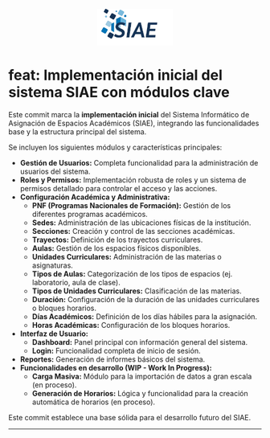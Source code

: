 <p align="center">
  <img src="public/imagenes/siae-dashboard.png" alt="SIAE" width="150"/>
</p>

# feat: Implementación inicial del sistema SIAE con módulos clave

<p>Este commit marca la <b>implementación inicial</b> del Sistema Informático de Asignación de Espacios Académicos (SIAE), integrando las funcionalidades base y la estructura principal del sistema.</p>

<p>Se incluyen los siguientes módulos y características principales:</p>

<ul>
  <li><b>Gestión de Usuarios:</b> Completa funcionalidad para la administración de usuarios del sistema.</li>
  <li><b>Roles y Permisos:</b> Implementación robusta de roles y un sistema de permisos detallado para controlar el acceso y las acciones.</li>
  <li><b>Configuración Académica y Administrativa:</b>
    <ul>
      <li><b>PNF (Programas Nacionales de Formación):</b> Gestión de los diferentes programas académicos.</li>
      <li><b>Sedes:</b> Administración de las ubicaciones físicas de la institución.</li>
      <li><b>Secciones:</b> Creación y control de las secciones académicas.</li>
      <li><b>Trayectos:</b> Definición de los trayectos curriculares.</li>
      <li><b>Aulas:</b> Gestión de los espacios físicos disponibles.</li>
      <li><b>Unidades Curriculares:</b> Administración de las materias o asignaturas.</li>
      <li><b>Tipos de Aulas:</b> Categorización de los tipos de espacios (ej. laboratorio, aula de clase).</li>
      <li><b>Tipos de Unidades Curriculares:</b> Clasificación de las materias.</li>
      <li><b>Duración:</b> Configuración de la duración de las unidades curriculares o bloques horarios.</li>
      <li><b>Días Académicos:</b> Definición de los días hábiles para la asignación.</li>
      <li><b>Horas Académicas:</b> Configuración de los bloques horarios.</li>
    </ul>
  </li>
  <li><b>Interfaz de Usuario:</b>
    <ul>
      <li><b>Dashboard:</b> Panel principal con información general del sistema.</li>
      <li><b>Login:</b> Funcionalidad completa de inicio de sesión.</li>
    </ul>
  </li>
  <li><b>Reportes:</b> Generación de informes básicos del sistema.</li>
  <li><b>Funcionalidades en desarrollo (WIP - Work In Progress):</b>
    <ul>
      <li><b>Carga Masiva:</b> Módulo para la importación de datos a gran escala (en proceso).</li>
      <li><b>Generación de Horarios:</b> Lógica y funcionalidad para la creación automática de horarios (en proceso).</li>
    </ul>
  </li>
</ul>

<p>Este commit establece una base sólida para el desarrollo futuro del SIAE.</p>

<hr>
